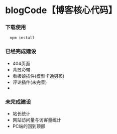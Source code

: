 # blogCode【博客核心代码】

### 下载使用
``` npm
  npm install
```

### 已经完成建设

- 404页面
- 背景彩带
- 看板娘插件(模型卡通男孩)
- 评论插件(未完善)
- 

### 未完成建设

- 站长统计
- 网站访问量与访客量统计
- PC端的回到顶部


